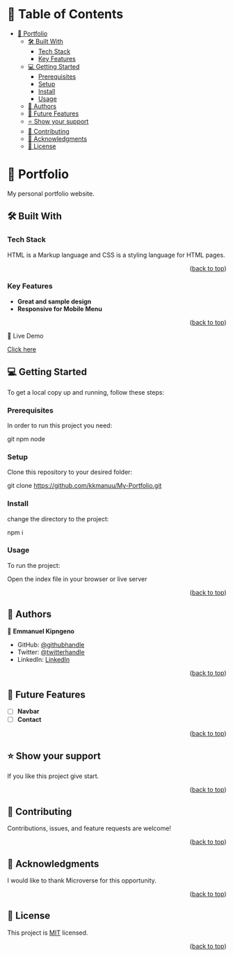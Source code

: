 <a name="readme-top"></a>

# 📗 Table of Contents

- [📖 Portfolio ](#-portfolio-a-nameabout-projecta)
  - [🛠 Built With ](#-built-with-a-namebuilt-witha)
    - [Tech Stack ](#tech-stack-a-nametech-stacka)
    - [Key Features ](#key-features-a-namekey-featuresa)
  - [💻 Getting Started ](#-getting-started-a-namegetting-starteda)
    - [Prerequisites](#prerequisites)
    - [Setup](#setup)
    - [Install](#install)
    - [Usage](#usage)
  - [👥 Authors ](#-authors-a-nameauthorsa)
  - [🔭 Future Features ](#-future-features-a-namefuture-featuresa)
  - [⭐️ Show your support ](#️-show-your-support-a-namesupporta)
  - [🤝 Contributing ](#-contributing-a-namecontributinga)
  - [🙏 Acknowledgments ](#-acknowledgments-a-nameacknowledgementsa)
  - [📝 License ](#-license-a-namelicensea)
# 📖 Portfolio <a name="about-project"></a>

My personal portfolio website.

## 🛠 Built With <a name="built-with"></a>

### Tech Stack <a name="tech-stack"></a>

HTML is a Markup language and CSS is a styling language for HTML pages.

<p align="right">(<a href="#readme-top">back to top</a>)</p>

### Key Features <a name="key-features"></a>


- **Great and sample design**
- **Responsive for Mobile Menu**

<p align="right">(<a href="#readme-top">back to top</a>)</p>

🚀 Live Demo

 [Click here](https://kkmanuu.github.io/My-Portfolio/)



## 💻 Getting Started <a name="getting-started"></a>

To get a local copy up and running, follow these steps:

### Prerequisites

In order to run this project you need:

git
npm
node

### Setup

Clone this repository to your desired folder:

git clone https://github.com/kkmanuu/My-Portfolio.git

### Install

change the directory to the project:

npm i

### Usage
To run the project:

Open the index file in your browser or live server

<p align="right">(<a href="#readme-top">back to top</a>)</p>


## 👥 Authors <a name="authors"></a>

👤 **Emmanuel Kipngeno**

- GitHub: [@githubhandle](https://github.com/kkmanuu)
- Twitter: [@twitterhandle](https://twitter.com/kkmanuu)
- LinkedIn: [LinkedIn](https://www.linkedin.com/in/emmanuel-kipngeno-879370242/)

<p align="right">(<a href="#readme-top">back to top</a>)</p>

## 🔭 Future Features <a name="future-features"></a>

- [ ] **Navbar**
- [ ] **Contact**

<p align="right">(<a href="#readme-top">back to top</a>)</p>

## ⭐️ Show your support <a name="support"></a>

If you like this project give start.

<p align="right">(<a href="#readme-top">back to top</a>)</p>

## 🤝 Contributing <a name="contributing"></a>

Contributions, issues, and feature requests are welcome!

<p align="right">(<a href="#readme-top">back to top</a>)</p>

## 🙏 Acknowledgments <a name="acknowledgements"></a>

I would like to thank  Microverse for this opportunity.

<p align="right">(<a href="#readme-top">back to top</a>)</p>

## 📝 License <a name="license"></a>

This project is [MIT](./LICENSE.md) licensed.

<p align="right">(<a href="#readme-top">back to top</a>)</p>
